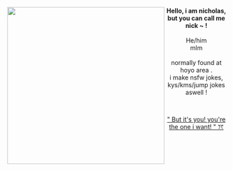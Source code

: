 <img align="left" src="04:55 AM[⊹ Tartaglia ⋆ c+h,w2i,DNC.] im sorry baby gorilla" width="360"> <p align="center"> **Hello, i am nicholas, but you can call me nick ~ !** <br>
<br> He/him <br> mlm <br> <br> normally found at hoyo area . <br> i make nsfw jokes, kys/kms/jump jokes aswell ! </p>

<br>

<p align="center"> <a href="https://www.youtube.com/watch?v=Vd9QkWsd5p4"> 
  " But it's you! you're the one i want! " ꔫ
<a>

 


